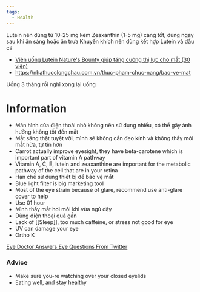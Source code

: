 ```yaml
---
tags:
  - Health
---
```

Lutein nên dùng từ 10-25 mg kèm Zeaxanthin (1-5 mg) càng tốt, dùng ngay sau khi ăn sáng hoặc ăn trưa
Khuyến khích nên dùng kết hợp Lutein và dầu cá

- [Viên uống Lutein Nature's Bounty giúp tăng cường thị lực cho mắt (30 viên)](https://nhathuoclongchau.com.vn/thuc-pham-chuc-nang/lutein-vien-uong-bo-mat-cua-my-95.html)
- https://nhathuoclongchau.com.vn/thuc-pham-chuc-nang/bao-ve-mat



Uống 3 tháng rồi nghỉ xong lại uống

# Information

- Màn hình của điện thoải nhỏ không nên sử dụng nhiều, có thể gây ảnh hưởng không tốt đến mắt
- Mắt sáng thật tuyệt vời, mình sẽ không cần đeo kính và không thấy mỏi mắt nữa, tự tin hơn
- Carrot actually improve eyesight, they have beta-carotene which is important part of vitamin A pathway
- Vitamin A, C, E, lutein and zeaxanthine are important for the metabolic pathway of the cell that are in your retina
- Hạn chế sử dụng thiết bị để bảo vệ mắt
- Blue light filter is big marketing tool
- Most of the eye strain because of glare, recommend use anti-glare cover to help
- Use 01 hour
- Mình thấy mắt hơi mỏi khi vừa ngủ dậy
- Dùng điện thoại quá gần
- Lack of [[Sleep]], too much caffeine, or stress not good for eye
- UV can damage your eye
- Ortho K


[Eye Doctor Answers Eye Questions From Twitter](https://www.youtube.com/watch?v=LwO086rYjEQ)

### Advice

- Make sure you-re watching over your closed eyelids
- Eating well, and stay healthy